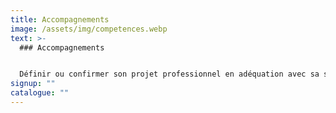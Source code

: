 ```yaml
---
title: Accompagnements
image: /assets/img/competences.webp
text: >-
  ### Accompagnements


  Définir ou confirmer son projet professionnel en adéquation avec sa situation personnelle et le marché de l’emploi du territoire.
signup: ""
catalogue: ""
---
```

